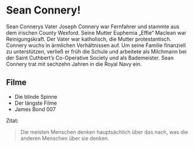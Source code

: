 # Sean Connery!

Sean Connerys Vater Joseph Connery war Fernfahrer und stammte aus dem irischen County Wexford. Seine Mutter Euphemia „Effie“ Maclean war Reinigungskraft. Der Vater war katholisch, die Mutter protestantisch. Connery wuchs in ärmlichen Verhältnissen auf. Um seine Familie finanziell zu unterstützen, verließ er früh die Schule und arbeitete als Milchmann bei der Saint Cuthbert’s Co-Operative Society und als Bademeister. Sean Connery trat mit sechzehn Jahren in die Royal Navy ein.

## Filme

* Die blinde Spinne
* Der längste Filme
* James Bond 007

Zitat:

> Die meisten Menschen denken hauptsächlich über das nach, was die anderen Menschen über sie denken.
